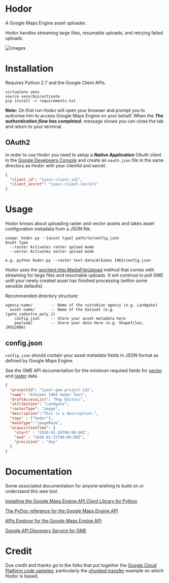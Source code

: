 # Hodor
A Google Maps Engine asset uploader.

Hodor handles streaming large files, resumable uploads, and retrying failed uploads.

![images](https://cloud.githubusercontent.com/assets/5944358/3281059/148d865e-f490-11e3-830d-a0c33bed1b47.jpeg)

# Installation
Requires Python 2.7 and the Google Client APIs.

```
virtualenv venv
source venv/bin/activate
pip install -r requirements.txt
```

**Note:** On first run Hodor will open your browser and prompt you to authorise him to access Google Maps Engine on your behalf. When the ***The authentication flow has completed.*** message shows you can close the tab and return to your terminal.

## OAuth2
In order to use Hodor you need to setup a ***Native Application*** OAuth client in the [Google Developers Console](https://cloud.google.com/console) and create an ```oauth.json``` file in the same directory as Hodor with your clientId and secret.

```json
{
  "client_id": "{your-client-id}",
  "client_secret": "{your-client-secret}"
}
```

# Usage
Hodor knows about uploading raster and vector assets and takes asset configuration metadata from a JSON file.

```
usage: hodor.py --{asset type} path/to/config.json
Asset Type
  --raster Activates raster upload mode
  --vector Activates vector upload mode

e.g. python hodor.py --raster test-data/Alkimos 1963/config.json
```

Hodor uses the [apiclient.http.MediaFileUpload](https://google-api-python-client.googlecode.com/hg/docs/epy/apiclient.http.MediaFileUpload-class.html) method that comes with streaming for large files and resumable uploads. It will continue to poll GME until your newly created asset has finished processing (within some sensible defaults)

Recommended directory structure:

    agency-name/        -- Name of the custodian agency (e.g. Landgate)
      asset-name/       -- Name of the dataset (e.g. lgate_cadastre_poly_1)
        config.json     -- Store your asset metadata here
        payload/        -- Store your data here (e.g. Shapefiles, JPEG2000)

## config.json
```config.json``` should contain your asset metadata fields in JSON format as defined by Google Maps Engine.

See the GME API documentation for the minimum required fields for [vector](https://developers.google.com/maps-engine/documentation/table-upload) and [raster](https://developers.google.com/maps-engine/documentation/raster-upload) data.

```json
{
  "projectId": "{your-gme-project-id}",
  "name": "Alkimos 1964 Hodor Test",
  "draftAccessList": "Map Editors",
  "attribution": "Landgate",
  "rasterType": "image",
  "description":"This is a description.",
  "tags" : ["hodor"],
  "maskType":"imageMask",
  "acquisitionTime": {
    "start" : "2010-01-24T00:00:00Z",
    "end" : "2010-01-25T00:00:00Z",
    "precision" : "day"
  }
}
```

# Documentation
Some associated documentation for anyone wishing to build on or understand this wee tool.

[Installing the Google Maps Engine API Client Library for Python](https://developers.google.com/api-client-library/python/apis/mapsengine/v1)

[The PyDoc reference for the Google Maps Engine API](https://developers.google.com/resources/api-libraries/documentation/mapsengine/v1/python/latest/)

[APIs Explorer for the Google Maps Engine API](https://developers.google.com/apis-explorer/#p/mapsengine/v1/)

[Google API Discovery Service for GME](https://www.googleapis.com/discovery/v1/apis/mapsengine/v1/rest)

# Credit
Due credit and thanks go to the folks that put together the [Google Cloud Platform code samples](https://code.google.com/p/google-cloud-platform-samples/), particularly the [chunked transfer](https://code.google.com/p/google-cloud-platform-samples/source/browse/file-transfer-json/chunked_transfer.py?repo=storage) example on which Hodor is based.
